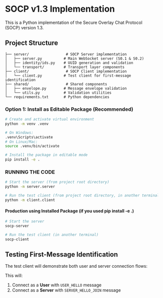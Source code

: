 # SOCP v1.3 Implementation

This is a Python implementation of the Secure Overlay Chat Protocol (SOCP) version 1.3.

## Project Structure

```
├── server/                 # SOCP Server implementation
│   ├── server.py          # Main WebSocket server (S0.1 & S0.2)
│   ├── identity/ids.py    # UUID generation and validation
│   └── transport/         # Transport layer components
├── client/                 # SOCP Client implementation  
│   └── client.py          # Test client for first-message identification
├── shared/                 # Shared components
│   ├── envelope.py        # Message envelope validation
│   └── utils.py           # Validation utilities
└── requirements.txt       # Python dependencies
```

### Option 1: Install as Editable Package (Recommended)

```bash
# Create and activate virtual environment
python -m venv .venv

# On Windows:
.venv\Scripts\activate
# On Linux/Mac:
source .venv/bin/activate

# Install the package in editable mode
pip install -e .
```


### RUNNING THE CODE 

```bash
# Start the server (from project root directory)
python -m server.server

# Run the test client (from project root directory, in another terminal)
python -m client.client
```
#### Production using Installed Package (if you used pip install -e .)

```bash
# Start the server
socp-server

# Run the test client (in another terminal)
socp-client
```


## Testing First-Message Identification

The test client will demonstrate both user and server connection flows:

This will:
1. Connect as a **User** with `USER_HELLO` message
2. Connect as a **Server** with `SERVER_HELLO_JOIN` message

